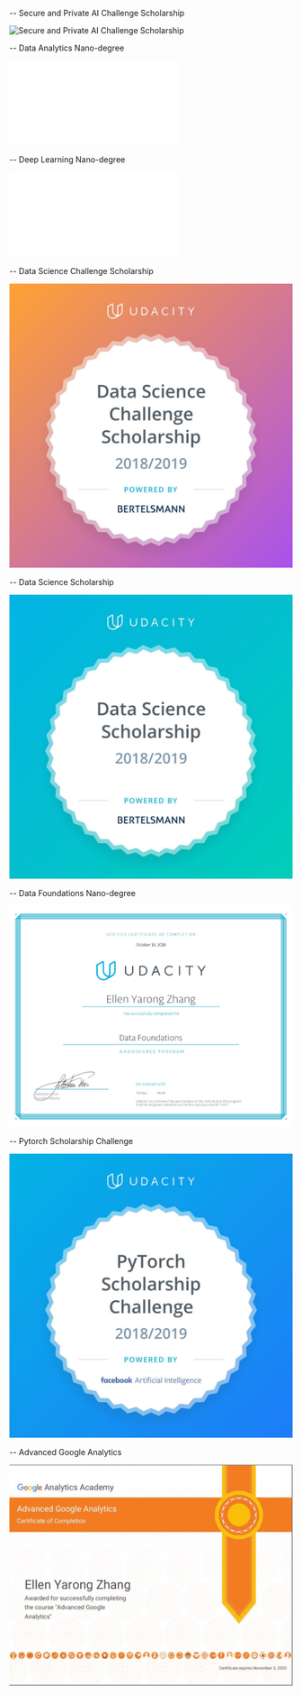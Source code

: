 -- Secure and Private AI Challenge Scholarship

![Secure and Private AI Challenge Scholarship](images/spaic-scholarship-badge.jpg)

-- Data Analytics Nano-degree

![DAND](images/DAND.pdf)

-- Deep Learning Nano-degree

![DAND](images/DLND.pdf)

-- Data Science Challenge Scholarship

![Data Science Challenge Scholarship pic](images/dsc.jpg)


-- Data Science Scholarship

![Data Science Scholarship pic](images/ds.jpg)

-- Data Foundations Nano-degree

![Data Science Scholarship pic](images/dfnd.jpg)

-- Pytorch Scholarship Challenge

![Pytorch Scholarship Challenge ](images/pytorch.jpg)

-- Advanced Google Analytics

![ Advanced Google Analytics ](images/advanced.jpg)



